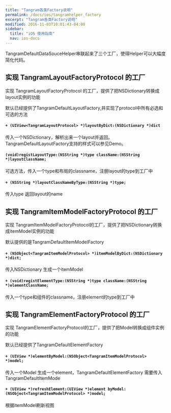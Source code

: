 ```yaml
---
title: "Tangram各类Factory说明"
permalink: /docs/ios/tangramhelper_factory
excerpt: "Tangram各类Factory说明"
modified: 2016-11-03T10:01:43-04:00
sidebar:
  title: "iOS 使用指南"
  nav: ios-docs
---
```


TangramDefaultDataSouceHelper串联起来了三个工厂，使得Helper可以大幅度简化代码。

## 实现 TangramLayoutFactoryProtocol 的工厂

实现 TangramLayoutFactoryProtocol 的工厂，提供了把NSDictionary转换成layout实例的功能

默认已经提供了TangramDefaultLayoutFactory,并实现了protocol中所有必选和可选的方法

#### `+ (UIView<TangramLayoutProtocol> *)layoutByDict:(NSDictionary *)dict`

传入一个NSDictionary，解析出来一个layout并返回。TangramDefaultLayoutFactory支持的样式可以参见Demo。

#### `(void)registLayoutType:(NSString *)type className:(NSString *)layoutClassName;`

可选方法，传入一个type和布局的classname，注册layout的type到工厂中

#### `+ (NSString *)layoutClassNameByType:(NSString *)type;`

传入type 返回layout的name

## 实现 TangramItemModelFactoryProtocol 的工厂

实现 TangramItemModelFactoryProtocol的工厂，提供了把NSDictionary转换成itemModel实例的功能

默认提供的是TangramDefaultItemModelFactory

#### `+ (NSObject<TangramItemModelProtocol> *)itemModelByDict:(NSDictionary *)dict;`

传入NSDictionary 生成一个itemModel

#### `+ (void)registElementType:(NSString *)type className:(NSString *)elementClassName;`

传入一个type和组件的classname，注册element的type到工厂中

## 实现 TangramElementFactoryProtocol 的工厂

实现 TangramElementFactoryProtocol的工厂，提供了把Model转换成组件实例的功能

默认已经提供了TangramDefaultElementFactory

#### `+ (UIView *)elementByModel:(NSObject<TangramItemModelProtocol> *)model;`

传入一个Model 生成一个element，TangramDefaultElementFactory 需要传入 TangramDefaultItemMode

#### `+ (UIView *)refreshElement:(UIView *)element byModel:(NSObject<TangramItemModelProtocol> *)model;`

根据itemModel刷新视图


